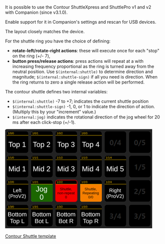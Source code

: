 It is possible to use the Contour ShuttleXpress and ShuttlePro v1 and v2 with Companion (since v3.1.0).

Enable support for it in Companion's settings and rescan for USB devices.

The layout closely matches the device.

For the shuttle ring you have the choice of defining:

- **rotate-left/rotate-right actions**: these will execute once for each "stop" on the ring (+/- 7),
- **button press/release actions**: press actions will repeat at a with increasing frequency proportional as the ring is turned away from the neutral position. Use `$(internal:shuttle)` to determine direction and magnitude; `$(internal:shuttle-sign)` if all you need is direction. When the ring returns to zero a single release action will be performed.

The contour shuttle defines two internal variables:

- `$(internal:shuttle)` -7 to +7; indicates the current shuttle position
- `$(internal:shuttle-sign)` -1, 0, or 1 to indicate the direction of action. (Multiply this by your "increment" value.)
- `$(internal:jog)` indicates the rotational direction of the jog wheel for 20 ms after each click-stop (+/-1).

![Contour Shuttle template](images/contour-shuttle.png?raw=true 'Contour Shuttle template')

[Contour Shuttle template](assets/contour-shuttle-template.companionconfig)
